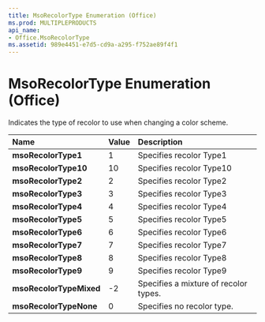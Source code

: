 ```yaml
---
title: MsoRecolorType Enumeration (Office)
ms.prod: MULTIPLEPRODUCTS
api_name:
- Office.MsoRecolorType
ms.assetid: 989e4451-e7d5-cd9a-a295-f752ae89f4f1
---
```



# MsoRecolorType Enumeration (Office)

Indicates the type of recolor to use when changing a color scheme.



|**Name**|**Value**|**Description**|
|:-----|:-----|:-----|
|**msoRecolorType1**|1|Specifies recolor Type1|
|**msoRecolorType10**|10|Specifies recolor Type10|
|**msoRecolorType2**|2|Specifies recolor Type2|
|**msoRecolorType3**|3|Specifies recolor Type3|
|**msoRecolorType4**|4|Specifies recolor Type4|
|**msoRecolorType5**|5|Specifies recolor Type5|
|**msoRecolorType6**|6|Specifies recolor Type6|
|**msoRecolorType7**|7|Specifies recolor Type7|
|**msoRecolorType8**|8|Specifies recolor Type8|
|**msoRecolorType9**|9|Specifies recolor Type9|
|**msoRecolorTypeMixed**|-2|Specifies a mixture of recolor types.|
|**msoRecolorTypeNone**|0|Specifies no recolor type.|

